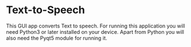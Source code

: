 # Text-to-Speech
This GUI app converts Text to speech.
For running this application you will need Python3 or later installed on your device.
Apart from Python you will also need the Pyqt5 module for running it.
